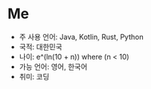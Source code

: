 # Me

- 주 사용 언어: Java, Kotlin, Rust, Python
- 국적: 대한민국
- 나이: e^(ln(10 + n)) where (n < 10)
- 가능 언어: 영어, 한국어
- 취미: 코딩
